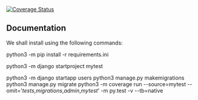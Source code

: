 [![Coverage Status](https://coveralls.io/repos/github/ebartile/mytest/badge.svg?branch=main)](https://coveralls.io/github/ebartile/mytest?branch=main)

## Documentation 
We shall install using the following commands:

python3 -m pip install -r requirements.ini
<!-- Start django project -->
python3 -m django startproject mytest 
<!-- creates django application -->
python3 -m django startapp users
python3 manage.py makemigrations 
python3 manage.py migrate
python3 -m coverage run --source=mytest --omit='*tests*,*migrations*,*admin*,*mytest*' -m py.test -v --tb=native


